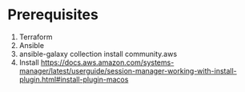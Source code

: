 # Prerequisites
1) Terraform
2) Ansible
3) ansible-galaxy collection install community.aws
4) Install https://docs.aws.amazon.com/systems-manager/latest/userguide/session-manager-working-with-install-plugin.html#install-plugin-macos